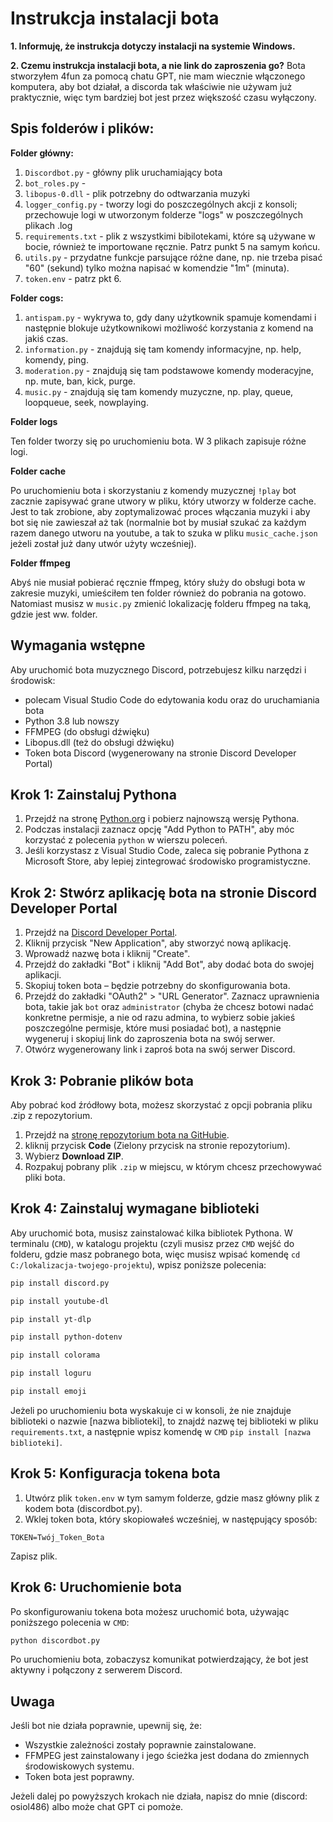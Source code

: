 # Instrukcja instalacji bota

**1. Informuję, że instrukcja dotyczy instalacji na systemie Windows.**

**2. Czemu instrukcja instalacji bota, a nie link do zaproszenia go?** Bota stworzyłem 4fun za pomocą chatu GPT, nie mam wiecznie włączonego komputera, aby bot działał, a discorda tak właściwie nie używam już praktycznie, więc tym bardziej bot jest przez większość czasu wyłączony.

## Spis folderów i plików:

**Folder główny:**

1. `Discordbot.py` - główny plik uruchamiający bota
2. `bot_roles.py` -
3. `libopus-0.dll` - plik potrzebny do odtwarzania muzyki
4. `logger_config.py` - tworzy logi do poszczególnych akcji z konsoli; przechowuje logi w utworzonym folderze "logs" w poszczególnych plikach .log
5. `requirements.txt` - plik z wszystkimi bibilotekami, które są używane w bocie, również te importowane ręcznie. Patrz punkt 5 na samym końcu.
6. `utils.py` - przydatne funkcje parsujące różne dane, np. nie trzeba pisać "60" (sekund) tylko można napisać w komendzie "1m" (minuta).
7. `token.env` - patrz pkt 6.

**Folder cogs:**

1. `antispam.py` - wykrywa to, gdy dany użytkownik spamuje komendami i następnie blokuje użytkownikowi możliwość korzystania z komend na jakiś czas.
2. `information.py` - znajdują się tam komendy informacyjne, np. help, komendy, ping.
3. `moderation.py` - znajdują się tam podstawowe komendy moderacyjne, np. mute, ban, kick, purge.
4. `music.py` - znajdują się tam komendy muzyczne, np. play, queue, loopqueue, seek, nowplaying.

**Folder logs**

Ten folder tworzy się po uruchomieniu bota. W 3 plikach zapisuje różne logi. 

**Folder cache**

Po uruchomieniu bota i skorzystaniu z komendy muzycznej `!play` bot zacznie zapisywać grane utwory w pliku, który utworzy w folderze cache. Jest to tak zrobione, aby zoptymalizować proces włączania muzyki i aby bot się nie zawieszał aż tak (normalnie bot by musiał szukać za każdym razem danego utworu na youtube, a tak to szuka w pliku `music_cache.json` jeżeli został już dany utwór użyty wcześniej).

**Folder ffmpeg**

Abyś nie musiał pobierać ręcznie ffmpeg, który służy do obsługi bota w zakresie muzyki, umieściłem ten folder również do pobrania na gotowo. Natomiast musisz w `music.py` zmienić lokalizację folderu ffmpeg na taką, gdzie jest ww. folder.

## Wymagania wstępne
Aby uruchomić bota muzycznego Discord, potrzebujesz kilku narzędzi i środowisk:

- polecam Visual Studio Code do edytowania kodu oraz do uruchamiania bota
- Python 3.8 lub nowszy
- FFMPEG (do obsługi dźwięku)
- Libopus.dll (też do obsługi dźwięku)
- Token bota Discord (wygenerowany na stronie Discord Developer Portal)

## Krok 1: Zainstaluj Pythona

1. Przejdź na stronę [Python.org](https://www.python.org/downloads/) i pobierz najnowszą wersję Pythona.
2. Podczas instalacji zaznacz opcję "Add Python to PATH", aby móc korzystać z polecenia `python` w wierszu poleceń.
3. Jeśli korzystasz z Visual Studio Code, zaleca się pobranie Pythona z Microsoft Store, aby lepiej zintegrować środowisko programistyczne.

## Krok 2: Stwórz aplikację bota na stronie Discord Developer Portal

1. Przejdź na [Discord Developer Portal](https://discord.com/developers/applications).
2. Kliknij przycisk "New Application", aby stworzyć nową aplikację.
3. Wprowadź nazwę bota i kliknij "Create".
4. Przejdź do zakładki "Bot" i kliknij "Add Bot", aby dodać bota do swojej aplikacji.
5. Skopiuj token bota – będzie potrzebny do skonfigurowania bota.
6. Przejdź do zakładki "OAuth2" > "URL Generator". Zaznacz uprawnienia bota, takie jak `bot` oraz `administrator` (chyba że chcesz botowi nadać konkretne permisje, a nie od razu admina, to wybierz sobie jakieś poszczególne permisje, które musi posiadać bot), a następnie wygeneruj i skopiuj link do zaproszenia bota na swój serwer.
7. Otwórz wygenerowany link i zaproś bota na swój serwer Discord.

## Krok 3: Pobranie plików bota

Aby pobrać kod źródłowy bota, możesz skorzystać z opcji pobrania pliku .zip z repozytorium.
1. Przejdź na [stronę repozytorium bota na GitHubie](https://github.com/osiol486/discordbot/).
2. kliknij przycisk **Code** (Zielony przycisk na stronie repozytorium).
3. Wybierz **Download ZIP**.
4. Rozpakuj pobrany plik `.zip` w miejscu, w którym chcesz przechowywać pliki bota.

## Krok 4: Zainstaluj wymagane biblioteki

Aby uruchomić bota, musisz zainstalować kilka bibliotek Pythona. W terminalu (`CMD`), w katalogu projektu (czyli musisz przez `CMD` wejść do folderu, gdzie masz pobranego bota, więc musisz wpisać komendę `cd C:/lokalizacja-twojego-projektu`), wpisz poniższe polecenia:

   ```bash
   pip install discord.py
   ```
   ```bash
   pip install youtube-dl
   ```
   ```bash
   pip install yt-dlp
   ```
   ```bash
   pip install python-dotenv
   ```
   ```bash
   pip install colorama
   ```
   ```bash
   pip install loguru
   ```
   ```bash
   pip install emoji
   ```

Jeżeli po uruchomieniu bota wyskakuje ci w konsoli, że nie znajduje biblioteki o nazwie [nazwa biblioteki], to znajdź nazwę tej biblioteki w pliku `requirements.txt`, a następnie wpisz komendę w `CMD` `pip install [nazwa biblioteki]`.

## Krok 5: Konfiguracja tokena bota

1. Utwórz plik `token.env` w tym samym folderze, gdzie masz główny plik z kodem bota (discordbot.py).
2. Wklej token bota, który skopiowałeś wcześniej, w następujący sposób:

```
TOKEN=Twój_Token_Bota
```

Zapisz plik.

## Krok 6: Uruchomienie bota

Po skonfigurowaniu tokena bota możesz uruchomić bota, używając poniższego polecenia w `CMD`:

```bash
python discordbot.py
```

Po uruchomieniu bota, zobaczysz komunikat potwierdzający, że bot jest aktywny i połączony z serwerem Discord.

## Uwaga

Jeśli bot nie działa poprawnie, upewnij się, że:
- Wszystkie zależności zostały poprawnie zainstalowane.
- FFMPEG jest zainstalowany i jego ścieżka jest dodana do zmiennych środowiskowych systemu.
- Token bota jest poprawny.

Jeżeli dalej po powyższych krokach nie działa, napisz do mnie (discord: osiol486) albo może chat GPT ci pomoże.

